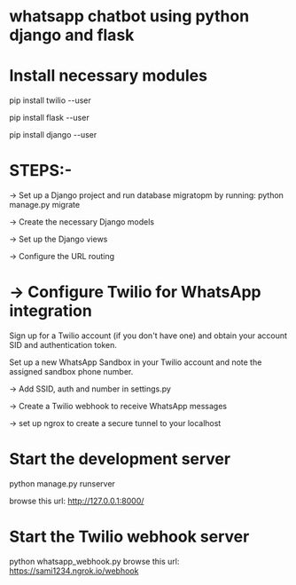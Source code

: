 
whatsapp chatbot using python django and flask
==================================================
Install necessary modules
==========================
 pip install twilio --user
 
 pip install flask --user
 
 pip install django --user
 
STEPS:-
=======

-> Set up a Django project and run  database migratopm by running: 
    python manage.py migrate
    
-> Create the necessary Django models

-> Set up the Django views

-> Configure the URL routing


-> Configure Twilio for WhatsApp integration 
============================================
Sign up for a Twilio account (if you don't have one) and obtain your account SID and authentication token.

Set up a new WhatsApp Sandbox in your Twilio account and note the assigned sandbox phone number.

-> Add SSID, auth and number in settings.py 

-> Create a Twilio webhook to receive WhatsApp messages

->  set up ngrox to create a secure tunnel to your localhost

Start the development server
============================
python manage.py runserver

browse this url: http://127.0.0.1:8000/

Start the Twilio webhook server
=============================
python whatsapp_webhook.py
browse this url: https://sami1234.ngrok.io/webhook

